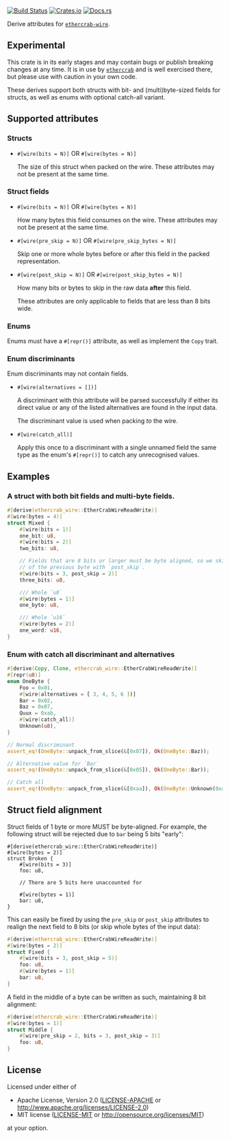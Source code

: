 [![Build Status](https://circleci.com/gh/ethercrab-rs/ethercrab/tree/master.svg?style=shield)](https://circleci.com/gh/ethercrab-rs/ethercrab/tree/master)
[![Crates.io](https://img.shields.io/crates/v/ethercrab-wire-derive.svg)](https://crates.io/crates/ethercrab-wire-derive)
[![Docs.rs](https://docs.rs/ethercrab-wire-derive/badge.svg)](https://docs.rs/ethercrab-wire-derive)

Derive attributes for [`ethercrab-wire`].

## Experimental

This crate is in its early stages and may contain bugs or publish breaking changes at any time.
It is in use by [`ethercrab`] and is well exercised there, but please use with caution in your
own code.

These derives support both structs with bit- and (multi)byte-sized fields for structs, as well
as enums with optional catch-all variant.

## Supported attributes

### Structs

- `#[wire(bits = N)]` OR `#[wire(bytes = N)]`

  The size of this struct when packed on the wire. These attributes may not be present at the
  same time.

### Struct fields

- `#[wire(bits = N)]` OR `#[wire(bytes = N)]`

  How many bytes this field consumes on the wire. These attributes may not be present at the
  same time.

- `#[wire(pre_skip = N)]` OR `#[wire(pre_skip_bytes = N)]`

  Skip one or more whole bytes before or after this field in the packed representation.

- `#[wire(post_skip = N)]` OR `#[wire(post_skip_bytes = N)]`

  How many bits or bytes to skip in the raw data **after** this field.

  These attributes are only applicable to fields that are less than 8 bits wide.

### Enums

Enums must have a `#[repr()]` attribute, as well as implement the `Copy` trait.

### Enum discriminants

Enum discriminants may not contain fields.

- `#[wire(alternatives = [])]`

  A discriminant with this attribute will be parsed successfully if either its direct value or
  any of the listed alternatives are found in the input data.

  The discriminant value is used when packing _to_ the wire.

- `#[wire(catch_all)]`

  Apply this once to a discriminant with a single unnamed field the same type as the enum's
  `#[repr()]` to catch any unrecognised values.

## Examples

### A struct with both bit fields and multi-byte fields.

```rust
#[derive(ethercrab_wire::EtherCrabWireReadWrite)]
#[wire(bytes = 4)]
struct Mixed {
    #[wire(bits = 1)]
    one_bit: u8,
    #[wire(bits = 2)]
    two_bits: u8,

    // Fields that are 8 bits or larger must be byte aligned, so we skip the two remaining bits
    // of the previous byte with `post_skip`.
    #[wire(bits = 3, post_skip = 2)]
    three_bits: u8,

    /// Whole `u8`
    #[wire(bytes = 1)]
    one_byte: u8,

    /// Whole `u16`
    #[wire(bytes = 2)]
    one_word: u16,
}
```

### Enum with catch all discriminant and alternatives

```rust
#[derive(Copy, Clone, ethercrab_wire::EtherCrabWireReadWrite)]
#[repr(u8)]
enum OneByte {
    Foo = 0x01,
    #[wire(alternatives = [ 3, 4, 5, 6 ])]
    Bar = 0x02,
    Baz = 0x07,
    Quux = 0xab,
    #[wire(catch_all)]
    Unknown(u8),
}

// Normal discriminant
assert_eq!(OneByte::unpack_from_slice(&[0x07]), Ok(OneByte::Baz));

// Alternative value for `Bar`
assert_eq!(OneByte::unpack_from_slice(&[0x05]), Ok(OneByte::Bar));

// Catch all
assert_eq!(OneByte::unpack_from_slice(&[0xaa]), Ok(OneByte::Unknown(0xaa)));
```

## Struct field alignment

Struct fields of 1 byte or more MUST be byte-aligned. For example, the following struct will be
rejected due to `bar` being 5 bits "early":

```rust,compile_fail
#[derive(ethercrab_wire::EtherCrabWireReadWrite)]
#[wire(bytes = 2)]
struct Broken {
    #[wire(bits = 3)]
    foo: u8,

    // There are 5 bits here unaccounted for

    #[wire(bytes = 1)]
    bar: u8,
}
```

This can easily be fixed by using the `pre_skip` or `post_skip` attributes to realign the next
field to 8 bits (or skip whole bytes of the input data):

```rust
#[derive(ethercrab_wire::EtherCrabWireReadWrite)]
#[wire(bytes = 2)]
struct Fixed {
    #[wire(bits = 3, post_skip = 5)]
    foo: u8,
    #[wire(bytes = 1)]
    bar: u8,
}
```

A field in the middle of a byte can be written as such, maintaining 8 bit alignment:

```rust
#[derive(ethercrab_wire::EtherCrabWireReadWrite)]
#[wire(bytes = 1)]
struct Middle {
    #[wire(pre_skip = 2, bits = 3, post_skip = 3)]
    foo: u8,
}
```

[`ethercrab`]: https://docs.rs/ethercrab
[`ethercrab-wire`]: https://docs.rs/ethercrab-wire

## License

Licensed under either of

- Apache License, Version 2.0 ([LICENSE-APACHE](LICENSE-APACHE) or
  http://www.apache.org/licenses/LICENSE-2.0)
- MIT license ([LICENSE-MIT](LICENSE-MIT) or http://opensource.org/licenses/MIT)

at your option.
